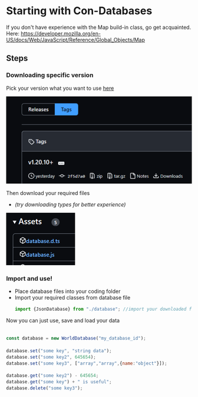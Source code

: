 # Starting with Con-Databases
If you don't have experience with the Map build-in class, go get acquainted. Here: https://developer.mozilla.org/en-US/docs/Web/JavaScript/Reference/Global_Objects/Map

## Steps

### Downloading specific version
Pick your version what you want to use [here](https://github.com/Con-JS-Development/Con-Database/tags)

![](./Images/Tags%20Versions.png)

Then download your required files
- *(try downloading types for better experience)*

![](./Images/Assets.png)

### Import and use!
- Place database files into your coding folder
- Import your required classes from database file
    ```js
    import {JsonDatabase} from "./database"; //import your downloaded file
    ```
Now you can just use, save and load your data
```js

const database = new WorldDatabase("my_database_id");

database.set("some key", "string data");
database.set("some key2", 645654);
database.set("some key3", ["array","array",{name:"object"}]);

database.get("some key2") - 645654;
database.get("some key") + " is useful";
database.delete("some key3");
```
